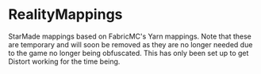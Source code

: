 # RealityMappings
 
StarMade mappings based on FabricMC's Yarn mappings. Note that these are temporary and will soon be removed as they are no longer needed due to the game no longer being obfuscated. This has only been set up to get Distort working for the time being.
